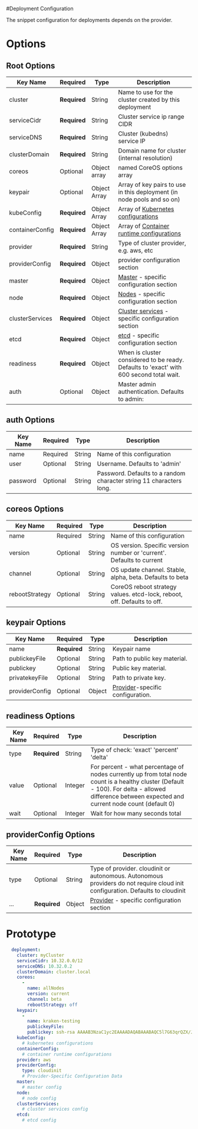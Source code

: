 #Deployment Configuration

The snippet configuration for deployments depends on the provider.

# Options

## Root Options

| Key Name | Required | Type | Description|
| --- | --- | --- | --- |
| cluster | __Required__ | String | Name to use for the cluster created by this deployment |
| serviceCidr | __Required__ | String | Cluster service ip range CIDR |
| serviceDNS | __Required__ | String | Cluster (kubedns) service IP |
| clusterDomain | __Required__ | String | Domain name for cluster (internal resolution) |
| coreos | Optional | Object array | named CoreOS options array|
| keypair | Optional | Object Array | Array of key pairs to use in this deployment (in node pools and so on) |
| kubeConfig | __Required__ | Object Array | Array of [Kubernetes configurations](kubernetes.md) |
| containerConfig | __Required__ | Object Array | Array of [Container runtime configurations](container.md) |
| provider | __Required__ | String | Type of cluster provider, e.g. aws, etc |
| providerConfig | __Required__ | Object | provider configuration section |
| master | __Required__ | Object | [Master](master.md) - specific configuration section |
| node | __Required__ | Object | [Nodes](nodes.md) - specific configuration section |
| clusterServices | __Required__ | Object | [Cluster services](clusterservices.md) - specific configuration section |
| etcd | __Required__ | Object | [etcd](nodes.md) - specific configuration section |
| readiness | __Required__ | Object | When is cluster considered to be ready. Defaults to 'exact' with 600 second total wait. |
| auth | Optional | Object | Master admin authentication. Defaults to admin:<random character string> |


## auth Options

| Key Name | Required | Type | Description|
| --- | --- | --- | --- |
| name | Required | String | Name of this configuration|
| user | Optional | String | Username. Defaults to 'admin' |
| password | Optional | String | Password. Defaults to a random character string 11 characters long. |

## coreos Options

| Key Name | Required | Type | Description|
| --- | --- | --- | --- |
| name | Required | String | Name of this configuration|
| version | Optional | String | OS version. Specific version number or 'current'. Defaults to current |
| channel | Optional | String | OS update channel. Stable, alpha, beta. Defaults to beta |
| rebootStrategy | Optional | String | CoreOS reboot strategy values. etcd-lock, reboot, off. Defaults to off. |

## keypair Options

| Key Name | Required | Type | Description|
| --- | --- | --- | --- |
| name | __Required__ | String | Keypair name |
| publickeyFile | Optional | String | Path to public key material. |
| publickey | Optional | String | Public key material. |
| privatekeyFile | Optional | String | Path to private key. |
| providerConfig | Optional | Object | [Provider](keypair/README.md)-specific configuration. |

## readiness Options

| Key Name | Required | Type | Description|
| --- | --- | --- | --- |
| type | __Required__ | String | Type of check: 'exact' 'percent' 'delta' |
| value | Optional | Integer | For percent - what percentage of nodes currently up from total node count is a healthy cluster (Default - 100). For delta - allowed difference between expected and current node count (default 0) |
| wait | Optional | Integer | Wait for how many seconds total |

## providerConfig Options

| Key Name | Required | Type | Description|
| --- | --- | --- | --- |
| type | Optional | String | Type of provider. cloudinit or autonomous. Autonomous providers do not require cloud init configuration. Defaults to cloudinit |
| ... | __Required__ | Object | [Provider](deployments/README.md) - specific configuration section |

# Prototype

```yaml
  deployment:
    cluster: myCluster
    serviceCidr: 10.32.0.0/12
    serviceDNS: 10.32.0.2
    clusterDomain: cluster.local
    coreos:
      -
        name: allNodes
        version: current
        channel: beta
        rebootStrategy: off
    keypair:
      -
        name: kraken-testing
        publickeyFile:
        publickey: ssh-rsa AAAAB3NzaC1yc2EAAAADAQABAAABAQC5l7G63qrQZX/JomlW4jL6JP8ZIWVuQboRcBmD8AzQC5L/z2wBpfw9URGonreBNfiA/ASZ9XndKc4THj3D4a0jd87hlwwRRaL8m5cYvU4J5g2224FRbOhmvxItmrwDE1pIK/wkvZbgyhTtgNW3B+nmTmhni1q3GRH+TmXwE6OT6pcoUdvraMbMoSBeUsserwAGxc0GnEp+LPESfrNLSP5+DRcg/JpqFNE+Teg6SV3F98l0DPAW1/BEGQcuCPv2XOZ3QKaz3WUR9CRiC7oIRGRL8LL8j3DTM7mJX9EDE4J94fqBDAMYV0vpQgTHxwP3nj62CeUcwNGnWyPOOiM1TquD dummy@donotuse.io
    kubeConfig:
      # kubernetes configurations
    containerConfig:
      # container runtime configurations
    provider: aws
    providerConfig:
      type: cloudinit
      # Provider-Specific Configuration Data
    master:
      # master config
    node:
      # node config
    clusterServices:
      # cluster services config
    etcd:
      # etcd config
```

